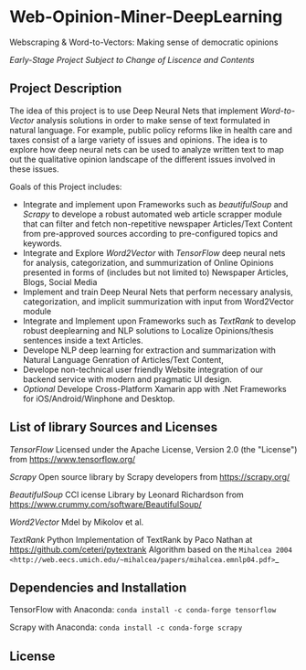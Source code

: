 # Web-Opinion-Miner-DeepLearning
Webscraping &amp; Word-to-Vectors: Making sense of democratic opinions

*Early-Stage Project Subject to Change of Liscence and Contents*

Project Description
---- 

The idea of this project is to use Deep Neural Nets that implement *Word-to-Vector* analysis solutions in order to make sense of text formulated in natural language. For example, public policy reforms like in health care and taxes consist of a large variety of issues and opinions. The idea is to explore how deep neural nets can be used to analyze written text to map out the qualitative opinion landscape of the different issues involved in these issues.

Goals of this Project includes:
-  <Current Stage> Integrate and implement upon Frameworks such as *beautifulSoup* and *Scrapy* to develope a robust automated web article scrapper module that can filter and fetch non-repetitive newspaper Articles/Text Content from pre-approved sources according to pre-configured topics and keywords. 
-  <Current Stage> Integrate and Explore *Word2Vector* with *TensorFlow* deep neural nets for analysis, categorization, and summurization of Online Opinions presented in forms of (includes but not limited to) Newspaper Articles, Blogs, Social Media
-  Implement and train Deep Neural Nets that perform necessary analysis, categorization, and implicit summurization with input from Word2Vector module
-  Integrate and Implement upon Frameworks such as *TextRank* to develop robust deeplearning and NLP solutions to Localize Opinions/thesis sentences inside a text Articles.
-  Develope NLP deep learning for extraction and summarization with Natural Language Genration of Articles/Text Content, 
-  Develope non-technical user friendly Website integration of our backend service with modern and pragmatic UI design.
-  *Optional* Develope Cross-Platform Xamarin app with .Net Frameworks for iOS/Android/Winphone and Desktop.


List of library Sources and Licenses
---- 
*TensorFlow*
Licensed under the Apache License, Version 2.0 (the "License") from https://www.tensorflow.org/

*Scrapy* 
Open source library by Scrapy developers from https://scrapy.org/

*BeautifulSoup*
CCl icense Library by Leonard Richardson from https://www.crummy.com/software/BeautifulSoup/

*Word2Vector*
Mdel by Mikolov et al.

*TextRank*
Python Implementation of TextRank by Paco Nathan at https://github.com/ceteri/pytextrank
Algorithm based on the 
`Mihalcea 2004 <http://web.eecs.umich.edu/~mihalcea/papers/mihalcea.emnlp04.pdf>`\_



Dependencies and Installation
---- 
TensorFlow with Anaconda:
``
conda install -c conda-forge tensorflow
``

Scrapy with Anaconda:
``
conda install -c conda-forge scrapy
``

License
---- 